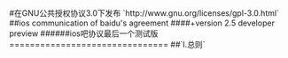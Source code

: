 <markdown>
#在GNU公共授权协议3.0下发布
`http://www.gnu.org/licenses/gpl-3.0.html`
##ios communication of baidu's agreement
####+version 2.5 developer preview
######ios吧协议最后一个测试版
===============================
##`I.总则`
